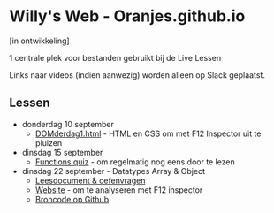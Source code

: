 # Willy's Web - Oranjes.github.io

[in ontwikkeling]

1 centrale plek voor bestanden gebruikt bij de Live Lessen

Links naar videos (indien aanwezig) worden alleen op Slack geplaatst.

## Lessen

* donderdag 10 september
  * [DOMderdag1.html](https://oranjes.github.io/DOMderdag1.html) - HTML en CSS om met F12 Inspector uit te pluizen
* dinsdag 15 september
  * [Functions quiz](https://github.com/oranjes/oranjes.github.io/blob/master/functions.md) - om regelmatig nog eens door te lezen
* dinsdag 22 september - Datatypes Array & Object
  * [Leesdocument & oefenvragen](https://github.com/oranjes/oranjes.github.io/blob/master/datatypes.md)
  * [Website](https://oranjes.github.io/javascriptians/index.html) - om te analyseren met F12 inspector
  * [Broncode op Github](https://github.com/oranjes/oranjes.github.io/tree/master/javascriptians)